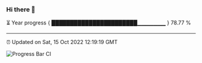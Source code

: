 ### Hi there 👋

⏳ Year progress { ███████████████████████▁▁▁▁▁▁▁ } 78.77 %

---

⏰ Updated on Sat, 15 Oct 2022 12:19:19 GMT

![Progress Bar CI](https://github.com/Shyam-Makwana/GitHub-Actions-Demo/workflows/Progress%20Bar%20CI/badge.svg)
